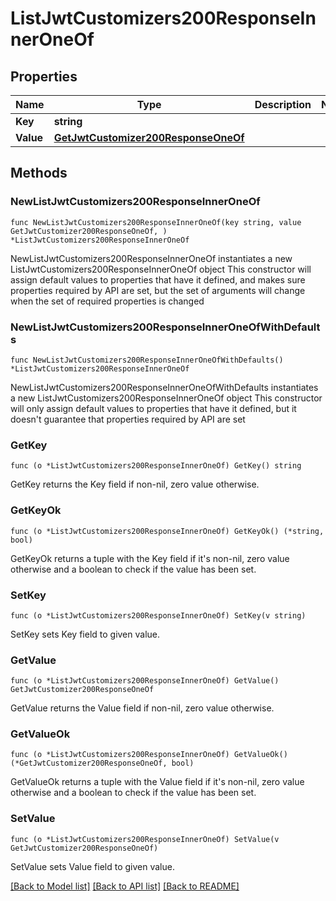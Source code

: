 # ListJwtCustomizers200ResponseInnerOneOf

## Properties

Name | Type | Description | Notes
------------ | ------------- | ------------- | -------------
**Key** | **string** |  | 
**Value** | [**GetJwtCustomizer200ResponseOneOf**](GetJwtCustomizer200ResponseOneOf.md) |  | 

## Methods

### NewListJwtCustomizers200ResponseInnerOneOf

`func NewListJwtCustomizers200ResponseInnerOneOf(key string, value GetJwtCustomizer200ResponseOneOf, ) *ListJwtCustomizers200ResponseInnerOneOf`

NewListJwtCustomizers200ResponseInnerOneOf instantiates a new ListJwtCustomizers200ResponseInnerOneOf object
This constructor will assign default values to properties that have it defined,
and makes sure properties required by API are set, but the set of arguments
will change when the set of required properties is changed

### NewListJwtCustomizers200ResponseInnerOneOfWithDefaults

`func NewListJwtCustomizers200ResponseInnerOneOfWithDefaults() *ListJwtCustomizers200ResponseInnerOneOf`

NewListJwtCustomizers200ResponseInnerOneOfWithDefaults instantiates a new ListJwtCustomizers200ResponseInnerOneOf object
This constructor will only assign default values to properties that have it defined,
but it doesn't guarantee that properties required by API are set

### GetKey

`func (o *ListJwtCustomizers200ResponseInnerOneOf) GetKey() string`

GetKey returns the Key field if non-nil, zero value otherwise.

### GetKeyOk

`func (o *ListJwtCustomizers200ResponseInnerOneOf) GetKeyOk() (*string, bool)`

GetKeyOk returns a tuple with the Key field if it's non-nil, zero value otherwise
and a boolean to check if the value has been set.

### SetKey

`func (o *ListJwtCustomizers200ResponseInnerOneOf) SetKey(v string)`

SetKey sets Key field to given value.


### GetValue

`func (o *ListJwtCustomizers200ResponseInnerOneOf) GetValue() GetJwtCustomizer200ResponseOneOf`

GetValue returns the Value field if non-nil, zero value otherwise.

### GetValueOk

`func (o *ListJwtCustomizers200ResponseInnerOneOf) GetValueOk() (*GetJwtCustomizer200ResponseOneOf, bool)`

GetValueOk returns a tuple with the Value field if it's non-nil, zero value otherwise
and a boolean to check if the value has been set.

### SetValue

`func (o *ListJwtCustomizers200ResponseInnerOneOf) SetValue(v GetJwtCustomizer200ResponseOneOf)`

SetValue sets Value field to given value.



[[Back to Model list]](../README.md#documentation-for-models) [[Back to API list]](../README.md#documentation-for-api-endpoints) [[Back to README]](../README.md)


